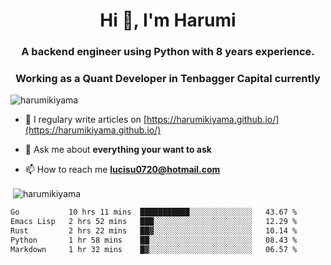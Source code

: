 <h1 align="center">Hi 👋, I'm Harumi</h1>
<h3 align="center">A backend engineer using <b>Python</b> with 8 years experience.</h3>
<h3 align="center">Working as a Quant Developer in <b>Tenbagger Capital</b> currently</h3>

<p align="left"> <img src="https://komarev.com/ghpvc/?username=harumikiyama" alt="harumikiyama" /> </p>


- 📝 I regulary write articles on [https://harumikiyama.github.io/](https://harumikiyama.github.io/)

- 💬 Ask me about **everything your want to ask**

- 📫 How to reach me **lucisu0720@hotmail.com**

<p>&nbsp;<img align="center" src="https://github-readme-stats.vercel.app/api?username=harumikiyama&show_icons=true" alt="harumikiyama" /></p>


<!--START_SECTION:waka-->

```txt
Go           10 hrs 11 mins  ███████████░░░░░░░░░░░░░░   43.67 %
Emacs Lisp   2 hrs 52 mins   ███░░░░░░░░░░░░░░░░░░░░░░   12.29 %
Rust         2 hrs 22 mins   ██▓░░░░░░░░░░░░░░░░░░░░░░   10.14 %
Python       1 hr 58 mins    ██░░░░░░░░░░░░░░░░░░░░░░░   08.43 %
Markdown     1 hr 32 mins    █▓░░░░░░░░░░░░░░░░░░░░░░░   06.57 %
```

<!--END_SECTION:waka-->
